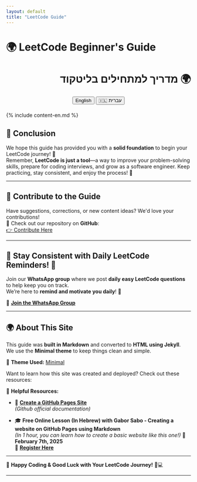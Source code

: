 ```yaml
---
layout: default
title: "LeetCode Guide"
---
```


# 🌍 LeetCode Beginner's Guide

<div id="content-he" markdown="1" style="direction: rtl;">

# 🌍 מדריך למתחילים בליטקוד

</div>

<div style="text-align: center; margin: 20px 0;">
<button onclick="setLanguage('en')">English</button>
<button onclick="setLanguage('he')">🇮🇱 עברית</button>
</div>

<!-- English Content -->
<div id="content-en" class="lang-en" markdown="1">
  {% include content-en.md %}
</div>
<!-- Hebrew Content -->

<div id="content-he" class="lang-he" style="display: none; direction: rtl;" markdown="1">

  {% include content-he.md %}
</div>



## 🚀 Conclusion

We hope this guide has provided you with a **solid foundation** to begin your LeetCode journey! 🎯  
Remember, **LeetCode is just a tool**—a way to improve your problem-solving skills, prepare for coding interviews, and grow as a software engineer. Keep practicing, stay consistent, and enjoy the process! 💪

---

## 🤝 Contribute to the Guide

Have suggestions, corrections, or new content ideas? We'd love your contributions!  
📌 Check out our repository on **GitHub**:  
[👉 Contribute Here](https://github.com/YanivGabay/LeetCodeGuideSite)

---

## 📅 Stay Consistent with Daily LeetCode Reminders! 📢

Join our **WhatsApp group** where we post **daily easy LeetCode questions** to help keep you on track.  
We’re here to **remind and motivate you daily**! 🚀  

📲 **[Join the WhatsApp Group](https://chat.whatsapp.com/IQ3Mghl3NUz09vIdR0t4gd)**

---

## 🌍 About This Site

This guide was **built in Markdown** and converted to **HTML using Jekyll**.  
We use the **Minimal theme** to keep things clean and simple.  

🎨 **Theme Used:** [Minimal](https://github.com/pages-themes/minimal)  

Want to learn how this site was created and deployed? Check out these resources:  

📖 **Helpful Resources:**
- 📌 **[Create a GitHub Pages Site](https://docs.github.com/en/pages/getting-started-with-github-pages/creating-a-github-pages-site)**  
  *(Github official documentation)*
  
- 🎓 **Free Online Lesson (In Hebrew) with Gabor Sabo - Creating a website on GitHub Pages using Markdown**  
    *(In 1 hour, you can learn how to create a basic website like this one!)*
  📅 **February 7th, 2025**  
  🔗 **[Register Here](https://www.meetup.com/pyweb-il/events/305773690/)**  

---

🚀 **Happy Coding & Good Luck with Your LeetCode Journey!** 🎯💻

---



<!-- JavaScript for Language Toggling -->
<script>
  function setLanguage(lang) {
    if (lang === 'he') {
      document.getElementById("content-en").style.display = "none";
      document.getElementById("content-he").style.display = "block";
    } else {
      document.getElementById("content-en").style.display = "block";
      document.getElementById("content-he").style.display = "none";
    }
  }

  // Set default language on page load
  document.addEventListener("DOMContentLoaded", function() {
    // You can set the default language here. For example, default to English:
    setLanguage('en');

    
  });
</script>

